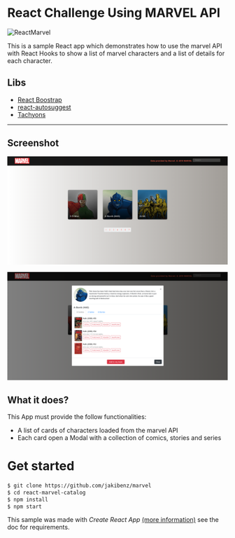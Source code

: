 # React Challenge Using MARVEL API

![ReactMarvel](./docs/mavel-logo.jpg)

This is a sample React app which demonstrates how to use the marvel API with React Hooks to show a list of marvel characters and a list of details for each character.

## Libs
 - [React Boostrap](https://react-bootstrap.github.io/)
 - [react-autosuggest](http://react-autosuggest.js.org/)
 - [Tachyons](http://tachyons.io/)
---
## Screenshot
![Screenshot](./docs/screenshot.PNG)

![Comic books](./docs/screenshot-detail.PNG)

## What it does?
This App must provide the follow functionalities:
 - A list of cards of characters loaded from the marvel API
 - Each card open a Modal with a collection of comics, stories and series

 # Get started

 ```
 $ git clone https://github.com/jakibenz/marvel
 $ cd react-marvel-catalog
 $ npm install
 $ npm start
 ```

 This sample was made with *Create React App* [(more information)](https://github.com/facebookincubator/create-react-app/issues/new) see the doc for requirements.